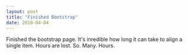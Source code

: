 ```yaml
---
layout: post
title: "Finished Bootstrap"
date: 2018-04-04
---
```



Finished the bootstrap page. It's inredible how long it can take to align a single item. Hours are lost. So. Many. Hours.